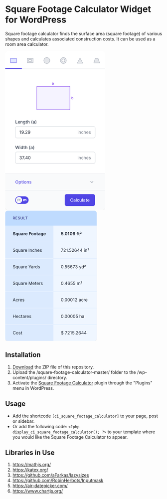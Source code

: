 # Square Footage Calculator Widget for WordPress

Square footage calculator finds the surface area (square footage) of various shapes and calculates associated construction costs. It can be used as a room area calculator.

![Square Footage Calculator Input Form](/assets/images/screenshot-1.png "Square Footage Calculator Input Form")
![Square Footage Calculator Calculation Results](/assets/images/screenshot-2.png "Square Footage Calculator Calculation Results")

## Installation

1. [Download](https://github.com/pub-calculator-io/age-calculator/archive/refs/heads/master.zip) the ZIP file of this repository.
2. Upload the /square-footage-calculator-master/ folder to the /wp-content/plugins/ directory.
3. Activate the [Square Footage Calculator](https://www.calculator.io/square-footage-calculator/ "Square Footage Calculator Homepage") plugin through the "Plugins" menu in WordPress.

## Usage
* Add the shortcode `[ci_square_footage_calculator]` to your page, post or sidebar.
* Or add the following code: `<?php display_ci_square_footage_calculator(); ?>` to your template where you would like the Square Footage Calculator to appear.

## Libraries in Use
1. https://mathjs.org/
2. https://katex.org/
3. https://github.com/aFarkas/lazysizes
4. https://github.com/RobinHerbots/Inputmask
5. https://air-datepicker.com/
6. https://www.chartjs.org/
